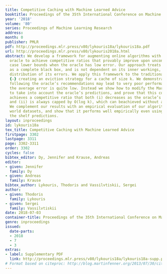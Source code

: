 ```yaml
---
title: Competitive Caching with Machine Learned Advice
booktitle: Proceedings of the 35th International Conference on Machine Learning
year: '2018'
volume: '80'
series: Proceedings of Machine Learning Research
address: 
month: 0
publisher: PMLR
pdf: http://proceedings.mlr.press/v80/lykouris18a/lykouris18a.pdf
url: http://proceedings.mlr.press/v80/lykouris2018a.html
abstract: We develop a framework for augmenting online algorithms with a machine learned
  oracle to achieve competitive ratios that provably improve upon unconditional worst
  case lower bounds when the oracle has low error. Our approach treats the oracle
  as a complete black box, and is not dependent on its inner workings, or the exact
  distribution of its errors. We apply this framework to the traditional caching problem
  {—} creating an eviction strategy for a cache of size k. We demonstrate that naively
  following the oracle’s recommendations may lead to very poor performance, even when
  the average error is quite low. Instead we show how to modify the Marker algorithm
  to take into account the oracle’s predictions, and prove that this combined approach
  achieves a competitive ratio that both (i) decreases as the oracle’s error decreases,
  and (ii) is always capped by O(log k), which can beachieved without any oracle input.
  We complement our results with an empirical evaluation of our algorithm on real
  world datasets, and show that it performs well empirically even using simple off
  the shelf predictions.
layout: inproceedings
id: lykouris18a
tex_title: Competitive Caching with Machine Learned Advice
firstpage: 3302
lastpage: 3311
page: 3302-3311
order: 3302
cycles: false
bibtex_editor: Dy, Jennifer and Krause, Andreas
editor:
- given: Jennifer
  family: Dy
- given: Andreas
  family: Krause
bibtex_author: Lykouris, Thodoris and Vassilvtiskii, Sergei
author:
- given: Thodoris
  family: Lykouris
- given: Sergei
  family: Vassilvtiskii
date: 2018-07-03
container-title: Proceedings of the 35th International Conference on Machine Learning
genre: inproceedings
issued:
  date-parts:
  - 2018
  - 7
  - 3
extras:
- label: Supplementary PDF
  link: http://proceedings.mlr.press/v80/lykouris18a/lykouris18a-supp.pdf
# Format based on citeproc: http://blog.martinfenner.org/2013/07/30/citeproc-yaml-for-bibliographies/
---
```

